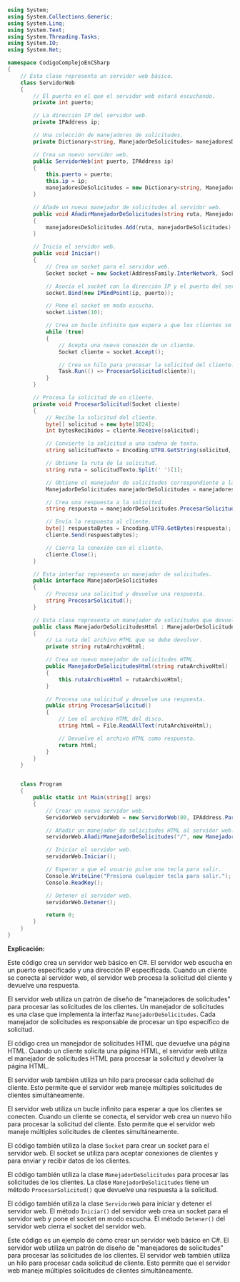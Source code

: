 ```c#

using System;
using System.Collections.Generic;
using System.Linq;
using System.Text;
using System.Threading.Tasks;
using System.IO;
using System.Net;

namespace CodigoComplejoEnCSharp
{
    // Esta clase representa un servidor web básico.
    class ServidorWeb
    {
        // El puerto en el que el servidor web estará escuchando.
        private int puerto;

        // La dirección IP del servidor web.
        private IPAddress ip;

        // Una colección de manejadores de solicitudes.
        private Dictionary<string, ManejadorDeSolicitudes> manejadoresDeSolicitudes;

        // Crea un nuevo servidor web.
        public ServidorWeb(int puerto, IPAddress ip)
        {
            this.puerto = puerto;
            this.ip = ip;
            manejadoresDeSolicitudes = new Dictionary<string, ManejadorDeSolicitudes>();
        }

        // Añade un nuevo manejador de solicitudes al servidor web.
        public void AñadirManejadorDeSolicitudes(string ruta, ManejadorDeSolicitudes manejadorDeSolicitudes)
        {
            manejadoresDeSolicitudes.Add(ruta, manejadorDeSolicitudes);
        }

        // Inicia el servidor web.
        public void Iniciar()
        {
            // Crea un socket para el servidor web.
            Socket socket = new Socket(AddressFamily.InterNetwork, SocketType.Stream, ProtocolType.Tcp);

            // Asocia el socket con la dirección IP y el puerto del servidor web.
            socket.Bind(new IPEndPoint(ip, puerto));

            // Pone el socket en modo escucha.
            socket.Listen(10);

            // Crea un bucle infinito que espera a que los clientes se conecten al servidor web.
            while (true)
            {
                // Acepta una nueva conexión de un cliente.
                Socket cliente = socket.Accept();

                // Crea un hilo para procesar la solicitud del cliente.
                Task.Run(() => ProcesarSolicitud(cliente));
            }
        }

        // Procesa la solicitud de un cliente.
        private void ProcesarSolicitud(Socket cliente)
        {
            // Recibe la solicitud del cliente.
            byte[] solicitud = new byte[1024];
            int bytesRecibidos = cliente.Receive(solicitud);

            // Convierte la solicitud a una cadena de texto.
            string solicitudTexto = Encoding.UTF8.GetString(solicitud, 0, bytesRecibidos);

            // Obtiene la ruta de la solicitud.
            string ruta = solicitudTexto.Split(' ')[1];

            // Obtiene el manejador de solicitudes correspondiente a la ruta.
            ManejadorDeSolicitudes manejadorDeSolicitudes = manejadoresDeSolicitudes[ruta];

            // Crea una respuesta a la solicitud.
            string respuesta = manejadorDeSolicitudes.ProcesarSolicitud();

            // Envía la respuesta al cliente.
            byte[] respuestaBytes = Encoding.UTF8.GetBytes(respuesta);
            cliente.Send(respuestaBytes);

            // Cierra la conexión con el cliente.
            cliente.Close();
        }

        // Esta interfaz representa un manejador de solicitudes.
        public interface ManejadorDeSolicitudes
        {
            // Procesa una solicitud y devuelve una respuesta.
            string ProcesarSolicitud();
        }

        // Esta clase representa un manejador de solicitudes que devuelve una página HTML.
        public class ManejadorDeSolicitudesHtml : ManejadorDeSolicitudes
        {
            // La ruta del archivo HTML que se debe devolver.
            private string rutaArchivoHtml;

            // Crea un nuevo manejador de solicitudes HTML.
            public ManejadorDeSolicitudesHtml(string rutaArchivoHtml)
            {
                this.rutaArchivoHtml = rutaArchivoHtml;
            }

            // Procesa una solicitud y devuelve una respuesta.
            public string ProcesarSolicitud()
            {
                // Lee el archivo HTML del disco.
                string html = File.ReadAllText(rutaArchivoHtml);

                // Devuelve el archivo HTML como respuesta.
                return html;
            }
        }
    }


    class Program
    {
        public static int Main(string[] args)
        {
            // Crear un nuevo servidor web.
            ServidorWeb servidorWeb = new ServidorWeb(80, IPAddress.Parse("127.0.0.1"));

            // Añadir un manejador de solicitudes HTML al servidor web.
            servidorWeb.AñadirManejadorDeSolicitudes("/", new ManejadorDeSolicitudesHtml("index.html"));

            // Iniciar el servidor web.
            servidorWeb.Iniciar();

            // Esperar a que el usuario pulse una tecla para salir.
            Console.WriteLine("Presiona cualquier tecla para salir.");
            Console.ReadKey();

            // Detener el servidor web.
            servidorWeb.Detener();

            return 0;
        }
    }
}
```

**Explicación:**

Este código crea un servidor web básico en C#. El servidor web escucha en un puerto especificado y una dirección IP especificada. Cuando un cliente se conecta al servidor web, el servidor web procesa la solicitud del cliente y devuelve una respuesta.

El servidor web utiliza un patrón de diseño de "manejadores de solicitudes" para procesar las solicitudes de los clientes. Un manejador de solicitudes es una clase que implementa la interfaz `ManejadorDeSolicitudes`. Cada manejador de solicitudes es responsable de procesar un tipo específico de solicitud.

El código crea un manejador de solicitudes HTML que devuelve una página HTML. Cuando un cliente solicita una página HTML, el servidor web utiliza el manejador de solicitudes HTML para procesar la solicitud y devolver la página HTML.

El servidor web también utiliza un hilo para procesar cada solicitud de cliente. Esto permite que el servidor web maneje múltiples solicitudes de clientes simultáneamente.

El servidor web utiliza un bucle infinito para esperar a que los clientes se conecten. Cuando un cliente se conecta, el servidor web crea un nuevo hilo para procesar la solicitud del cliente. Esto permite que el servidor web maneje múltiples solicitudes de clientes simultáneamente.

El código también utiliza la clase `Socket` para crear un socket para el servidor web. El socket se utiliza para aceptar conexiones de clientes y para enviar y recibir datos de los clientes.

El código también utiliza la clase `ManejadorDeSolicitudes` para procesar las solicitudes de los clientes. La clase `ManejadorDeSolicitudes` tiene un método `ProcesarSolicitud()` que devuelve una respuesta a la solicitud.

El código también utiliza la clase `ServidorWeb` para iniciar y detener el servidor web. El método `Iniciar()` del servidor web crea un socket para el servidor web y pone el socket en modo escucha. El método `Detener()` del servidor web cierra el socket del servidor web.

Este código es un ejemplo de cómo crear un servidor web básico en C#. El servidor web utiliza un patrón de diseño de "manejadores de solicitudes" para procesar las solicitudes de los clientes. El servidor web también utiliza un hilo para procesar cada solicitud de cliente. Esto permite que el servidor web maneje múltiples solicitudes de clientes simultáneamente.